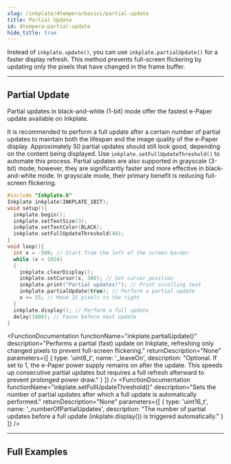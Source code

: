 ```yaml
---  
slug: /inkplate/4tempera/basics/partial-update  
title: Partial Update  
id: 4tempera-partial-update  
hide_title: true  
---
```


<SectionTitle title="Partial Updates" backgroundImage="img/partial_update.jpg" />

Instead of `inkplate.update()`, you can use `inkplate.partialUpdate()` for a faster display refresh. This method prevents full-screen flickering by updating only the pixels that have changed in the frame buffer.

---

## Partial Update

Partial updates in black-and-white (1-bit) mode offer the fastest e-Paper update available on Inkplate.

<WarningBox>It is recommended to perform a full update after a certain number of partial updates to maintain both the lifespan and the image quality of the e-Paper display. Approximately 50 partial updates should still look good, depending on the content being displayed. Use `inkplate.setFullUpdateThreshold()` to automate this process.</WarningBox>
<InfoBox>Partial updates are also supported in grayscale (3-bit) mode; however, they are significantly faster and more effective in black-and-white mode. In grayscale mode, their primary benefit is reducing full-screen flickering.</InfoBox>

```cpp
#include "Inkplate.h"
Inkplate inkplate(INKPLATE_1BIT);
void setup(){
  inkplate.begin();
  inkplate.setTextSize(3);
  inkplate.setTextColor(BLACK);
  inkplate.setFullUpdateThreshold(40);
}
void loop(){
  int x = -500; // Start from the left of the screen border
  while (x < 1024)
  {
    inkplate.clearDisplay();
    inkplate.setCursor(x, 300); // Set cursor position
    inkplate.print("Partial updates!"); // Print scrolling text
    inkplate.partialUpdate(true); // Perform a partial update
    x += 15; // Move 15 pixels to the right
  }
  inkplate.display(); // Perform a full update
  delay(1000); // Pause before next update
}
```

<FunctionDocumentation
  functionName="inkplate.partialUpdate()"
  description="Performs a partial (fast) update on Inkplate, refreshing only changed pixels to prevent full-screen flickering."
  returnDescription="None"
  parameters={[ 
    { type: 'uint8_t', name: '_leaveOn', description: "Optional. If set to 1, the e-Paper power supply remains on after the update. This speeds up consecutive partial updates but requires a full refresh afterward to prevent prolonged power draw." }
  ]}
/>
<FunctionDocumentation
  functionName="inkplate.setFullUpdateThreshold()"
  description="Sets the number of partial updates after which a full update is automatically performed."
  returnDescription="None"
  parameters={[ 
    { type: 'uint16_t', name: '_numberOfPartialUpdates', description: "The number of partial updates before a full update (inkplate.display()) is triggered automatically." }
  ]}
/>

---

## Full Examples

<QuickLink 
  title="Inkplate4TEMPERA_Partial_Update.ino" 
  description="Example demonstrating the use of partialUpdate for fast display refreshes."
  url="https://github.com/SolderedElectronics/Inkplate-Arduino-library/blob/master/examples/Inkplate4TEMPERA/Basic/Inkplate4TEMPERA_Partial_Update/Inkplate4TEMPERA_Partial_Update.ino" 
/>